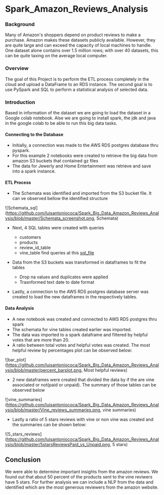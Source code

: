 # Spark_Amazon_Reviews_Analysis

### Background
Many of Amazon's shoppers depend on product reviews to make a purchase. Amazon makes these datasets publicly available. However, they are quite large and can exceed the capacity of local machines to handle. One dataset alone contains over 1.5 million rows; with over 40 datasets, this can be quite taxing on the average local computer. 

### Overview
The goal of this Project is to perform the ETL process completely in the cloud and upload a DataFrame to an RDS instance. The second goal is to use PySpark and SQL to perform a statistical analysis of selected data.

### Introduction
Based in information of the dataset we are going to load the dataset in a Google colab notebook. Alse we are going to install spark, the jdk and java in the google colab to be able to run this big data tasks.

#### Connecting to the Database
+ Initially, a connection was made to the AWS RDS postgres database thru pyspark. 
+ For this example 2 notebooks were created to retrieve the big data from amazon S3 buckets that contained gz files
+ The data for Jewerly and Home Entertainment was retrieve and save into a spark instance.
#### ETL Process
+ The Schemata was identified and imported from the S3 bucket file. It can ve observed bellow the identified structure

![Schemata_sql](https://github.com/luisantoniococa/Spark_Big_Data_Amazon_Reviews_Analysis/blob/master/Schemata_screenshot.png, Schemata)

+ Next, 4 SQL tables were created with queries 
  + customers
  + products
  + review_id_table
  + vine_table
  find queries at this [sql_file](https://github.com/luisantoniococa/Spark_Big_Data_Amazon_Reviews_Analysis/blob/master/schema_amazon_reviews.sql)
+ Data from the S3 buckets was transformed in dataframes to fit the tables
  * Drop na values and duplicates were applied
  * Trasnformed text date to date format

+ Lastly, a connection to the AWS RDS postgres database server was created to load the new dataframes in the respectively tables.
#### Data Analysis
+ A new notebook was created and connected to AWS RDS postgres thru spark
+ The schemata for vine tables created earlier was imported.
+ The data was imported to a spark dataframe and filtered by helpful votes that are more than 20.
+ A ratio between total votes and helpful votes was created. The most helpful review by percentages plot can be observed below:

![bar_plot](https://github.com/luisantoniococa/Spark_Big_Data_Amazon_Reviews_Analysis/blob/master/percent_barplot.png, Most helpful reviews)

+ 2 new dataframes were created that divided the data by if the are vine associated or not(paid or unpaid). The summary of those tables can be observed below

![vine_summaries](https://github.com/luisantoniococa/Spark_Big_Data_Amazon_Reviews_Analysis/blob/master/Vine_reviews_summaries.png, vine summaries)

+ Lastly a ratio of 5 stars reviews with vine or non vine was created and the summaries can be shown below:

![5_stars_reviews](https://github.com/luisantoniococa/Spark_Big_Data_Amazon_Reviews_Analysis/blob/master/5starsReviewsPaid_vs_Unpaid.png, 5 stars)

## Conclusion
We were able to determine important insights from the amazon reviews. We found out that about 50 percent of the products sent to the vine reviwers have 5 stars. For further analysis we can include a NLP from the data and identified which are the most generous reviewers from the amazon website.
